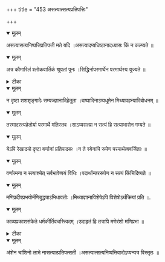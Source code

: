 +++
title = "453 असत्यात्सत्यप्रतिपत्तिः"

+++


<details open><summary>मूलम्</summary>

असत्यासत्यनिष्पत्तिप्रतिपत्ती मते यदि ।असत्यादप्यधिष्ठानादध्यासः किं न कल्प्यते ॥
</details>



<details open><summary>मूलम्</summary>

अत्र कौमारिलं श्लोकवार्तिकं श्रूयतां पुनः ।सिद्धिर्नापरमार्थेन परमार्थस्य युज्यते ॥
</details>



<details><summary>टीका</summary>

श्लोक.[255]
</details>



<details open><summary>मूलम्</summary>

न दृष्टा शशशृङ्गादेः सम्यज्ज्ञानादिहेतुता ।बाष्पादिनाऽप्यधूमेन मिथ्यावह्न्यादिबोधनम् ॥
</details>



<details open><summary>मूलम्</summary>

तस्मादस्त्यहेतोर्या परमार्थे मतिस्तव ।साऽप्यसत्य़ा न सत्यं हि सत्याभासेन गम्यते ॥
</details>



<details open><summary>मूलम्</summary>

येऽपि रेखादयो दृष्टा वर्णानां प्रतिपादकः ।न ते स्वेनापि रूपेण परमार्थत्ववर्जिताः ॥
</details>



<details open><summary>मूलम्</summary>

वर्णात्मना न स्त्याश्चेत् सर्वभावेष्वयं विधिः ।पदार्थान्तररूपेण न सत्यं किंचिदिष्यते ॥
</details>



<details open><summary>मूलम्</summary>

मणिप्रदीपप्रभयोर्मणिबुद्ध्याऽभिधावतोः ।मिथ्याज्ञानाविशेषेऽपि विशेषोऽर्थक्रियां प्रति ।.
</details>



<details open><summary>मूलम्</summary>

काव्यप्रकाशसंकेते धर्मकीर्तिवचस्त्विदम् ।उदाहृतं हि तत्रापि मणेरंशो मणिप्रभा ॥
</details>



<details><summary>टीका</summary>

काव्यप्रकाश. स.[69]
</details>



<details open><summary>मूलम्</summary>

अंशेन चांशिनो लाभे नासत्यात्प्रतिपत्सती ।असत्यात्सत्यनिष्पत्तिवादोऽप्यन्यत्र विस्तृतः ॥
</details>

